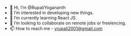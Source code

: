 - 👋 Hi, I’m @RupaliYogananth
- 👀 I’m interested in developing new things.
- 🌱 I’m currently learning React JS.
- 💞️ I’m looking to collaborate on remote jobs or freelencing.
- 📫 How to reach me - yrupali2001@gmail.com

<!---
RupaliYogananth/RupaliYogananth is a ✨ special ✨ repository because its `README.md` (this file) appears on your GitHub profile.
You can click the Preview link to take a look at your changes.
--->
